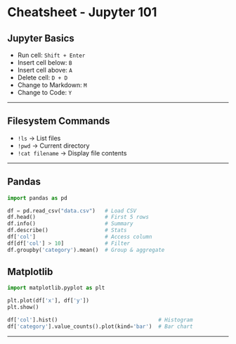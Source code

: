 # Cheatsheet - Jupyter 101

## Jupyter Basics
- Run cell: `Shift + Enter`
- Insert cell below: `B`
- Insert cell above: `A`
- Delete cell: `D + D`
- Change to Markdown: `M`
- Change to Code: `Y`

---

## Filesystem Commands
- `!ls` → List files
- `!pwd` → Current directory
- `!cat filename` → Display file contents

---

## Pandas
```python
import pandas as pd

df = pd.read_csv("data.csv")   # Load CSV
df.head()                      # First 5 rows
df.info()                      # Summary
df.describe()                  # Stats
df['col']                      # Access column
df[df['col'] > 10]             # Filter
df.groupby('category').mean()  # Group & aggregate
```
## Matplotlib
```python
import matplotlib.pyplot as plt

plt.plot(df['x'], df['y'])
plt.show()

df['col'].hist()                                # Histogram
df['category'].value_counts().plot(kind='bar')  # Bar chart
```
---
